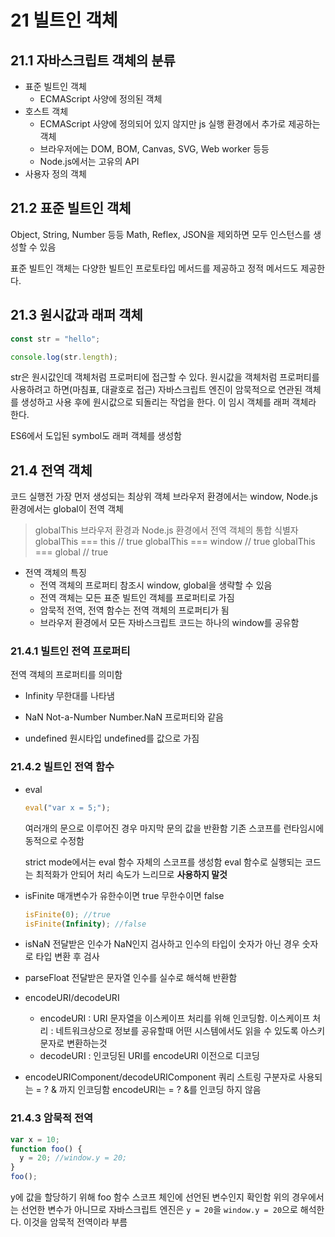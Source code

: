 # 21 빌트인 객체

## 21.1 자바스크립트 객체의 분류

- 표준 빌트인 객체
  - ECMAScript 사양에 정의된 객체
- 호스트 객체
  - ECMAScript 사양에 정의되어 있지 않지만 js 실행 환경에서 추가로 제공하는 객체
  - 브라우저에는 DOM, BOM, Canvas, SVG, Web worker 등등
  - Node.js에서는 고유의 API
- 사용자 정의 객체

## 21.2 표준 빌트인 객체

Object, String, Number 등등
Math, Reflex, JSON을 제외하면 모두 인스턴스를 생성할 수 있음

표준 빌트인 객체는 다양한 빌트인 프로토타입 메서드를 제공하고 정적 메서드도 제공한다.

## 21.3 원시값과 래퍼 객체

```javascript
const str = "hello";

console.log(str.length);
```

str은 원시값인데 객체처럼 프로퍼티에 접근할 수 있다.
원시값을 객체처럼 프로퍼티를 사용하려고 하면(마침표, 대괄호로 접근) 자바스크립트 엔진이 암묵적으로 연관된 객체를 생성하고 사용 후에 원시값으로 되돌리는 작업을 한다. 이 임시 객체를 래퍼 객체라 한다.

ES6에서 도입된 symbol도 래퍼 객체를 생성함

## 21.4 전역 객체

코드 실행전 가장 먼저 생성되는 최상위 객체
브라우저 환경에서는 window, Node.js 환경에서는 global이 전역 객체

> globalThis
> 브라우저 환경과 Node.js 환경에서 전역 객체의 통합 식별자
> globalThis === this // true
> globalThis === window // true
> globalThis === global // true

- 전역 객체의 특징
  - 전역 객체의 프로퍼티 참조시 window, global을 생략할 수 있음
  - 전역 객체는 모든 표준 빌트인 객체를 프로퍼티로 가짐
  - 암묵적 전역, 전역 함수는 전역 객체의 프로퍼티가 됨
  - 브라우저 환경에서 모든 자바스크립트 코드는 하나의 window를 공유함

### 21.4.1 빌트인 전역 프로퍼티

전역 객체의 프로퍼티를 의미함

- Infinity
  무한대를 나타냄

- NaN
  Not-a-Number
  Number.NaN 프로퍼티와 같음

- undefined
  원시타입 undefined를 값으로 가짐

### 21.4.2 빌트인 전역 함수

- eval

  ```javascript
  eval("var x = 5;");
  ```

  여러개의 문으로 이루어진 경우 마지막 문의 값을 반환함
  기존 스코프를 런타임시에 동적으로 수정함

  strict mode에서는 eval 함수 자체의 스코프를 생성함
  eval 함수로 실행되는 코드는 최적화가 안되어 처리 속도가 느리므로 **사용하지 말것**

- isFinite
  매개변수가 유한수이면 true 무한수이면 false

  ```javascript
  isFinite(0); //true
  isFinite(Infinity); //false
  ```

- isNaN
  전달받은 인수가 NaN인지 검사하고 인수의 타입이 숫자가 아닌 경우 숫자로 타입 변환 후 검사

- parseFloat
  전달받은 문자열 인수를 실수로 해석해 반환함

- encodeURI/decodeURI

  - encodeURI : URI 문자열을 이스케이프 처리를 위해 인코딩함.
    이스케이프 처리 : 네트워크상으로 정보를 공유할때 어떤 시스템에서도 읽을 수 있도록 아스키 문자로 변환하는것
  - decodeURI : 인코딩된 URI를 encodeURI 이전으로 디코딩

- encodeURIComponent/decodeURIComponent
  쿼리 스트링 구분자로 사용되는 = ? & 까지 인코딩함
  encodeURI는 = ? &를 인코딩 하지 않음

### 21.4.3 암묵적 전역

```javascript
var x = 10;
function foo() {
  y = 20; //window.y = 20;
}
foo();
```

y에 값을 할당하기 위해 foo 함수 스코프 체인에 선언된 변수인지 확인함
위의 경우에서는 선언한 변수가 아니므로 자바스크립트 엔진은 `y = 20`을 `window.y = 20`으로 해석한다.
이것을 암묵적 전역이라 부름
